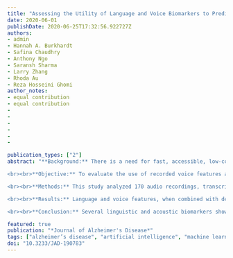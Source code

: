 ```yaml
---
title: "Assessing the Utility of Language and Voice Biomarkers to Predict Cognitive Impairment in the Framingham Heart Study Cognitive Aging Cohort Data"
date: 2020-06-01
publishDate: 2020-06-25T17:32:56.922727Z
authors:
- admin
- Hannah A. Burkhardt
- Safina Chaudhry
- Anthony Ngo
- Saransh Sharma
- Larry Zhang
- Rhoda Au
- Reza Hosseini Ghomi
author_notes:
- equal contribution
- equal contribution
-
-
-
-
-
-

publication_types: ["2"]
abstract: "**Background:** There is a need for fast, accessible, low-cost, and accurate diagnostic methods for early detection of cognitive decline. Dementia diagnoses are usually made years after symptom onset, missing a window of opportunity for early intervention.

<br><br>**Objective:** To evaluate the use of recorded voice features as proxies for cognitive function by using neuropsychological test measures and existing dementia diagnoses.

<br><br>**Methods:** This study analyzed 170 audio recordings, transcripts, and paired neuropsychological test results from 135 participants selected from the Framingham Heart Study (FHS), which includes 97 recordings of cognitively normal participants and 73 recordings of cognitively impaired participants. Acoustic and linguistic features of the voice samples were correlated with cognitive performance measures to verify their association.

<br><br>**Results:** Language and voice features, when combined with demographic variables, performed with an AUC of 0.942 (95% CI 0.929–0.983) in predicting cognitive status. Features with good predictive power included the acoustic features mean spectral slope in the 500–1500Hz band, variation in the F2 bandwidth, and variation in the Mel-Frequency Cepstral Coefficient (MFCC) 1; the demographic features employment, education, and age; and the text features of number of words, number of compound words, number of unique nouns, and number of proper names.

<br><br>**Conclusion:** Several linguistic and acoustic biomarkers show correlations and predictive power with regard to neuropsychological testing results and cognitive impairment diagnoses, including dementia. This initial study paves the way for a follow-up comprehensive study incorporating the entire FHS cohort."

featured: true
publication: "*Journal of Alzheimer's Disease*"
tags: ["alzheimer’s disease", "artificial intelligence", "machine learning", "prediction", "biomarkers", "cognitive dysfunction", "data collection","dementia", "early diagnosis", "natural language processing", "NLP", "neuropsychological tests", "voice", "data utility", "data quality", "framingham heart study", "Data Visualization", "Longitudinal Cohort Study", "Real World Evidence"]
doi: "10.3233/JAD-190783"
---
```

